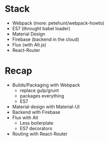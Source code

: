 # Stack
- Webpack (more: petehunt/webpack-howto)
- ES7 (throught babel loader)
- Material Design
- Firebase (backend in the cloud)
- Flux (with Alt.js)
- React-Router

# Recap
- Builds/Packaging with Webpack
  - replace gulp/grunt
  - packages everything
  - ES7
- Material design with Material-UI
- Backend with Firebase
- Flux with Alt
  - Less boilerplate
  - ES7 decorators
- Routing with React-Router
